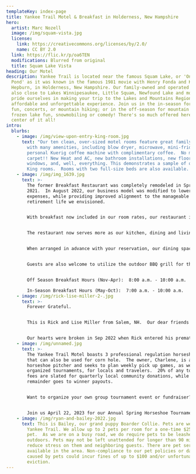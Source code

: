 ```yaml
---
templateKey: index-page
title: Yankee Trail Motel & Breakfast in Holderness, New Hampshire
hero:
  artist: Marc Nozell
  image: /img/squam-vista.jpg
  license:
    link: https://creativecommons.org/licenses/by/2.0/
    name: CC BY 2.0
  link: https://flic.kr/p/oa6TEN
  modifications: Blurred from original
  title: Squam Lake Vista
heading: Our Motel
description: Yankee Trail is located near the famous Squam Lake, or 'On Golden
  Pond' as it was known in the famous 1981 movie with Henry Fonda and Katharine
  Hepburn, in Holderness, New Hampshire. Our family-owned and operated motel is
  also close to Lakes Winnipesaukee, Little Squam, Newfound Lake and more. We
  pride ourselves in making your trip to the Lakes and Mountains Region an
  affordable and unforgettable experience. Join us in the in-season for lake
  fun, concerts, or mountain hiking; or in the off-season for mountain snow,
  frozen lake fun, snowmobiling or comedy! There's so much offered here in the
  center of it all!
intro:
  blurbs:
    - image: /img/view-upon-entry-king-room.jpg
      text: "Our ten clean, over-sized motel rooms feature great family accommodations
        with many amenities, including blow dryer, microwave, mini-fridge, and
        personal Kuerig coffee machine with complimentary coffee.  No more
        carpet!! New Heat and AC, new bathroom installations, new floors, doors,
        windows, and, well, everything. This demonstrates a sample of one of our
        King rooms.  Rooms with two full-size beds are also available.  "
    - image: /img/img_1639.jpg
      text: >-
        The former Breakfast Restaurant was completely remodeled in Spring
        2021.  In August 2022, our business model was modified to lower
        expenses, while providing improved alignment to the manageable
        retirement life we envisioned. 


        With breakfast now included in our room rates, our restaurant is dedicated to serving our motel guests only.  Our guests get to experience that Bed & Breakfast vibe with the luxury of enjoying their own private space, separate from the owners.  


        The restaurant now serves more as our kitchen, dining and living space where we invite our guests to join us for breakfast appetizers while we make your breakfast to order.  We have no menu.  We primarily cook your basic American breakfast options to order or provide homemade specials. 


        When arranged in advance with your reservation, our dining space is available to group guests as a common area for gathering in hot, cold, or inclement weather.  Catered BBQ or alternate Dinner options are available upon request for guests arriving in groups.


        Guests are also welcome to utilize the outdoor BBQ grill for their own use, should you choose to have dinner at 'home'.


        Off Season Breakfast Hours (Nov-Apr):  8:00 a.m. - 10:00 a.m.

        In-Season Breakfast Hours (May-Oct):  7:00 a.m. - 10:00 a.m.
    - image: /img/rick-lise-miller-2-.jpg
      text: >-
        Forever Grateful. 


        This is Rick and Lise Miller from Salem, NH.  Our dear friends who graciously helped get us started - be it tearing down walls, sewing curtains, painting, prepping the restaurant, baking  homemade muffins, painting, serving the omelets and home fries with bacon/sausage, (did I mention painting?), splitting firewood, building campfires, serving crockpot dinners - there was no job too small.  


        Our hearts were broken in Sep 2022 when Rick entered his premature eternal rest.  We remain forever grateful to Lise and Rick for their friendship, support, and for the elbow grease and restaurant expertise they gave us to get started. We are honored to consider their family as our extended family.
    - image: /img/unnamed.jpg
      text: >-
        The Yankee Trail Motel boasts 3 professional regulation horseshoe pits
        that can also be used for corn hole.  The owner, Charlene, is an avid
        horseshoe pitcher and seeks to plan weekly pick up games, as well as
        organized tournaments, for locals and travelers.  20% of any tournament
        fees are slated for quarterly local community donations, while the
        remainder goes to winner payouts.  


        Want to organize your own group tournament event or fundraiser?  Contact Charlene on her personal mobile at 508-717-4777.


        Join us April 22, 2023 for our Annual Spring Horseshoe Tournament.  Locals welcomed and encouraged!
    - image: /img/ryan-and-bailey-2022.jpg
      text: This is Bailey, our grand puppy Boarder Collie. Pets are welcome at the
        Yankee Trail. We allow up to 2 pets per room for a one-time $25 fee per
        pet.  As we are on a busy road, we do require pets to be leashed
        outdoors. Pets may not be left unattended for longer than 90 minutes to
        reduce stress on them and neighboring guests. There are pet services
        available in the area. Non-compliance to our pet policies or damage
        caused by pets could incur fines of up to $100 and/or unfortunate
        eviction.
---
```

